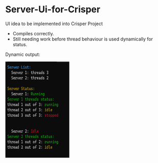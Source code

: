 # Server-Ui-for-Crisper
UI idea to be implemented into Crisper Project

- Compiles correctly.
- Still needing work before thread behaviour is used dynamically for status. 

Dynamic output:

<img src="https://github.com/indirectDirectEnumeration69/Server-Ui-for-Crisper/blob/main/ServerPi.png" width="200px" height="300px">
